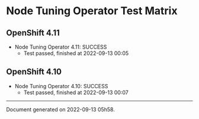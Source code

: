 
Node Tuning Operator Test Matrix
================================

OpenShift 4.11
--------------



* Node Tuning Operator 4.11: SUCCESS
  - Test passed, finished at 2022-09-13 00:05






OpenShift 4.10
--------------



* Node Tuning Operator 4.10: SUCCESS
  - Test passed, finished at 2022-09-13 00:07






---
Document generated on 2022-09-13 05h58.
